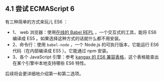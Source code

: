 ## 4.1 尝试 ECMAScript 6

有三种简单的方式来玩儿 ES6 ：

* 1、 web 浏览器：使用[在线的 Babel REPL](http://babeljs.io/repl/) ，一个交互式的工具，能将 ES6 编译成 ES5 。如果选择这种方式的话就什么都不用安装。
* 2、命令行：使用 `babel-node` ，一个 Node.js 的可执行版本，它能运行 ES6 代码（在内部编译成 ES5 ）。它能通过 npm 安装。
* 3、各个 JavaScript 引擎：参考 [kangax 的 ES6 兼容表格](https://kangax.github.io/compat-table/es6/)，这个表格能查出在某个引擎中本地支持哪些 ES6 特性。

后续将会更详细地介绍第一和第二选项。
